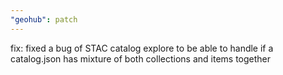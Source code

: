 ```yaml
---
"geohub": patch
---
```


fix: fixed a bug of STAC catalog explore to be able to handle if a catalog.json has mixture of both collections and items together
